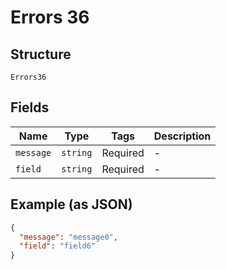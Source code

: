 
# Errors 36

## Structure

`Errors36`

## Fields

| Name | Type | Tags | Description |
|  --- | --- | --- | --- |
| `message` | `string` | Required | - |
| `field` | `string` | Required | - |

## Example (as JSON)

```json
{
  "message": "message0",
  "field": "field6"
}
```

